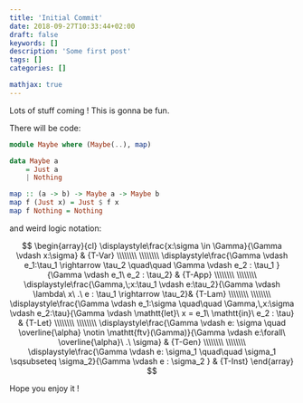 ```yaml
---
title: 'Initial Commit'
date: 2018-09-27T10:33:44+02:00
draft: false
keywords: []
description: 'Some first post'
tags: []
categories: []

mathjax: true
---
```


Lots of stuff coming !
This is gonna be fun.

<!--more-->

There will be code:

```haskell
module Maybe where (Maybe(..), map)

data Maybe a
    = Just a
    | Nothing

map :: (a -> b) -> Maybe a -> Maybe b
map f (Just x) = Just $ f x
map f Nothing = Nothing
```

and weird logic notation:

$$
\begin{array}{cl}
\displaystyle\frac{x:\sigma \in \Gamma}{\Gamma \vdash x:\sigma} & {T-Var}
\\\\\\\\
\\\\\\\\
\displaystyle\frac{\Gamma \vdash e_1:\tau_1 \rightarrow \tau_2 \quad\quad \Gamma \vdash e_2 : \tau_1 }{\Gamma \vdash e_1\ e_2 : \tau_2} & {T-App}
\\\\\\\\
\\\\\\\\
\displaystyle\frac{\Gamma,\;x:\tau_1 \vdash e:\tau_2}{\Gamma \vdash \lambda\ x\ .\ e : \tau_1 \rightarrow \tau_2}& {T-Lam}
\\\\\\\\
\\\\\\\\
\displaystyle\frac{\Gamma \vdash e_1:\sigma \quad\quad \Gamma,\,x:\sigma \vdash e_2:\tau}{\Gamma \vdash \mathtt{let}\ x = e_1\ \mathtt{in}\ e_2 : \tau} & {T-Let}
\\\\\\\\
\\\\\\\\
\displaystyle\frac{\Gamma \vdash e: \sigma \quad \overline{\alpha} \notin \mathtt{ftv}(\Gamma)}{\Gamma \vdash e:\forall\ \overline{\alpha}\ .\ \sigma} & {T-Gen}
\\\\\\\\
\\\\\\\\
\displaystyle\frac{\Gamma \vdash e: \sigma_1 \quad\quad \sigma_1 \sqsubseteq \sigma_2}{\Gamma \vdash e : \sigma_2 } & {T-Inst}
\end{array}
$$

Hope you enjoy it !
